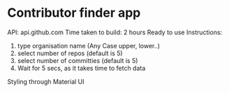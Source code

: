 # Contributor finder app

API: api.github.com
Time taken to build: 2 hours
Ready to use
Instructions:
1) type organisation name (Any Case upper, lower..)
2) select number of repos (default is 5)
3) select number of committies (default is 5)
4) Wait for 5 secs, as it takes time to fetch data 


Styling through Material UI
